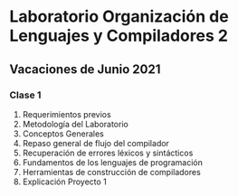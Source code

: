 # Laboratorio Organización de Lenguajes y Compiladores 2

## Vacaciones de Junio 2021

### Clase 1

1. Requerimientos previos
2. Metodología del Laboratorio
3. Conceptos Generales 
4. Repaso general de flujo del compilador
5. Recuperación de errores léxicos y sintácticos
6. Fundamentos de los lenguajes de programación
7. Herramientas de construcción de compiladores
8. Explicación Proyecto 1